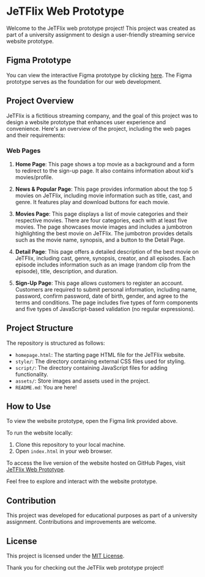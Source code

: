 # JeTFlix Web Prototype

Welcome to the JeTFlix web prototype project! This project was created as part of a university assignment to design a user-friendly streaming service website prototype.

## Figma Prototype

You can view the interactive Figma prototype by clicking [here](https://www.figma.com/proto/MdVCY2LoGHt6jbQ2vDrnSz/JeTFlix?type=design&node-id=127-2&scaling=scale-down-width&page-id=0%3A1&starting-point-node-id=1%3A2). The Figma prototype serves as the foundation for our web development.

## Project Overview

JeTFlix is a fictitious streaming company, and the goal of this project was to design a website prototype that enhances user experience and convenience. Here's an overview of the project, including the web pages and their requirements:

### Web Pages

1. **Home Page**: This page shows a top movie as a background and a form to redirect to the sign-up page. It also contains information about kid's movies/profile.

2. **News & Popular Page**: This page provides information about the top 5 movies on JeTFlix, including movie information such as title, cast, and genre. It features play and download buttons for each movie.

3. **Movies Page**: This page displays a list of movie categories and their respective movies. There are four categories, each with at least five movies. The page showcases movie images and includes a jumbotron highlighting the best movie on JeTFlix. The jumbotron provides details such as the movie name, synopsis, and a button to the Detail Page.

4. **Detail Page**: This page offers a detailed description of the best movie on JeTFlix, including cast, genre, synopsis, creator, and all episodes. Each episode includes information such as an image (random clip from the episode), title, description, and duration.

5. **Sign-Up Page**: This page allows customers to register an account. Customers are required to submit personal information, including name, password, confirm password, date of birth, gender, and agree to the terms and conditions. The page includes five types of form components and five types of JavaScript-based validation (no regular expressions).

## Project Structure

The repository is structured as follows:

- `homepage.html`: The starting page HTML file for the JeTFlix website.
- `style/`: The directory containing external CSS files used for styling.
- `script/`: The directory containing JavaScript files for adding functionality.
- `assets/`: Store images and assets used in the project.
- `README.md`: You are here!

## How to Use

To view the website prototype, open the Figma link provided above.

To run the website locally:

1. Clone this repository to your local machine.
2. Open `index.html` in your web browser.

To access the live version of the website hosted on GitHub Pages, visit [JeTFlix Web Prototype](https://aranlv.github.io/jetflix).

Feel free to explore and interact with the website prototype.

## Contribution

This project was developed for educational purposes as part of a university assignment. Contributions and improvements are welcome.

## License

This project is licensed under the [MIT License](LICENSE).

Thank you for checking out the JeTFlix web prototype project!
